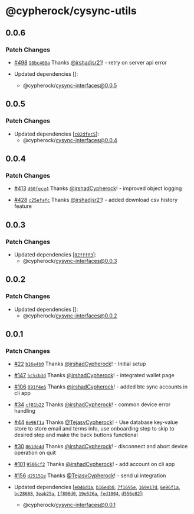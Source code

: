 # @cypherock/cysync-utils

## 0.0.6

### Patch Changes

- [#498](https://github.com/Cypherock/cypherock-cysync/pull/498) [`98bc408a`](https://github.com/Cypherock/cypherock-cysync/commit/98bc408a8625ad9d945dd9ea8103ab540f2cea87) Thanks [@irshadjsr21](https://github.com/irshadjsr21)! - retry on server api error

- Updated dependencies []:
  - @cypherock/cysync-interfaces@0.0.5

## 0.0.5

### Patch Changes

- Updated dependencies [[`c02dfec5`](https://github.com/Cypherock/cypherock-cysync/commit/c02dfec50489c172b7086f8e2b7a3020cfd43581)]:
  - @cypherock/cysync-interfaces@0.0.4

## 0.0.4

### Patch Changes

- [#413](https://github.com/Cypherock/cypherock-cysync/pull/413) [`d60fece4`](https://github.com/Cypherock/cypherock-cysync/commit/d60fece42cd3ae968614b80ca4c5886cdcf2614a) Thanks [@irshadCypherock](https://github.com/irshadCypherock)! - improved object logging

- [#428](https://github.com/Cypherock/cypherock-cysync/pull/428) [`c25efafc`](https://github.com/Cypherock/cypherock-cysync/commit/c25efafcee92cc1c9f1eac51f0641edddff73b10) Thanks [@irshadjsr21](https://github.com/irshadjsr21)! - added download csv history feature

## 0.0.3

### Patch Changes

- Updated dependencies [[`02ffff3`](https://github.com/Cypherock/cypherock-cysync/commit/02ffff30f1d552173f13e3501e5d643539571356)]:
  - @cypherock/cysync-interfaces@0.0.3

## 0.0.2

### Patch Changes

- Updated dependencies []:
  - @cypherock/cysync-interfaces@0.0.2

## 0.0.1

### Patch Changes

- [#22](https://github.com/Cypherock/cypherock-cysync/pull/22) [`b16e4b0`](https://github.com/Cypherock/cypherock-cysync/commit/b16e4b038dbf8ab198c52b50bd88cb70191b0245) Thanks [@irshadCypherock](https://github.com/irshadCypherock)! - Initial setup

- [#147](https://github.com/Cypherock/cypherock-cysync/pull/147) [`5c5cb3d`](https://github.com/Cypherock/cypherock-cysync/commit/5c5cb3dee62093c89874f47285d2571338f82a5f) Thanks [@irshadCypherock](https://github.com/irshadCypherock)! - integrated wallet page

- [#106](https://github.com/Cypherock/cypherock-cysync/pull/106) [`891f4e6`](https://github.com/Cypherock/cypherock-cysync/commit/891f4e69b68101ff9fe09bfcc705f8d1b5779aa0) Thanks [@irshadCypherock](https://github.com/irshadCypherock)! - added btc sync accounts in cli app

- [#34](https://github.com/Cypherock/cypherock-cysync/pull/34) [`cf81b22`](https://github.com/Cypherock/cypherock-cysync/commit/cf81b22ac4b845b5dad3e66492e8a366059c9315) Thanks [@irshadCypherock](https://github.com/irshadCypherock)! - common device error handling

- [#44](https://github.com/Cypherock/cypherock-cysync/pull/44) [`6e96f1a`](https://github.com/Cypherock/cypherock-cysync/commit/6e96f1abc2941c721708f73f8bbb565871d5c2be) Thanks [@TejasvCypherock](https://github.com/TejasvCypherock)! - Use database key-value store to store email and terms info, use onboarding step to skip to desired step and make the back buttons functional

- [#30](https://github.com/Cypherock/cypherock-cysync/pull/30) [`861de4d`](https://github.com/Cypherock/cypherock-cysync/commit/861de4d2ce6be27434a1f3a8133f3d47bbc685c3) Thanks [@irshadCypherock](https://github.com/irshadCypherock)! - disconnect and abort device operation on quit

- [#101](https://github.com/Cypherock/cypherock-cysync/pull/101) [`9506cf2`](https://github.com/Cypherock/cypherock-cysync/commit/9506cf2b88e4138adfaa3e696fcef41ea7bfe9be) Thanks [@irshadCypherock](https://github.com/irshadCypherock)! - add account on cli app

- [#156](https://github.com/Cypherock/cypherock-cysync/pull/156) [`d25151e`](https://github.com/Cypherock/cypherock-cysync/commit/d25151ee08b6936f9d4c6e30bfed6beeed28840e) Thanks [@TejasvCypherock](https://github.com/TejasvCypherock)! - send ui integration

- Updated dependencies [[`e046d1a`](https://github.com/Cypherock/cypherock-cysync/commit/e046d1a0ecc4f50282fba2a9047ca6e6a6aa1037), [`b16e4b0`](https://github.com/Cypherock/cypherock-cysync/commit/b16e4b038dbf8ab198c52b50bd88cb70191b0245), [`7f1695e`](https://github.com/Cypherock/cypherock-cysync/commit/7f1695e5040ff98933b9be02d822f58bff337038), [`169e17d`](https://github.com/Cypherock/cypherock-cysync/commit/169e17dc9bf533b2cc2e1af90325a4965e9e04b7), [`6e96f1a`](https://github.com/Cypherock/cypherock-cysync/commit/6e96f1abc2941c721708f73f8bbb565871d5c2be), [`bc28688`](https://github.com/Cypherock/cypherock-cysync/commit/bc28688a7ed632dc516521743aa642e10ec369e4), [`3eab25a`](https://github.com/Cypherock/cypherock-cysync/commit/3eab25a2a15163349529a0ff87da2b143382f6c9), [`1f808d0`](https://github.com/Cypherock/cypherock-cysync/commit/1f808d0687d04d9081a36a8fa4c472df89c7d880), [`19e526a`](https://github.com/Cypherock/cypherock-cysync/commit/19e526a601f83076399c50de551671855d2dc477), [`fed1004`](https://github.com/Cypherock/cypherock-cysync/commit/fed10042a45879d610ebb718df76ca2355fdc211), [`d556e82`](https://github.com/Cypherock/cypherock-cysync/commit/d556e8209a103a6d3aa7c921229c1de8c13b41a2)]:
  - @cypherock/cysync-interfaces@0.0.1
